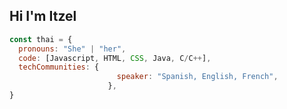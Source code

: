 

<!--
**ItzelMedinaMex/ItzelMedinaMex** is a ✨ _special_ ✨ repository because its `README.md` (this file) appears on your GitHub profile.

Here are some ideas to get you started:

- 🔭 I’m currently working on ...
- 🌱 I’m currently learning ...
- 👯 I’m looking to collaborate on ...
- 🤔 I’m looking for help with ...
- 💬 Ask me about ...
- 📫 How to reach me: ...
- 😄 Pronouns: ...
- ⚡ Fun fact: ...


**challenge: "I am doing the #100DaysOfCode challenge focused on react and typescript"

-->
## Hi I'm Itzel

```javascript
const thai = {
  pronouns: "She" | "her",
  code: [Javascript, HTML, CSS, Java, C/C++],
  techCommunities: {
                        speaker: "Spanish, English, French",
                      },
}
